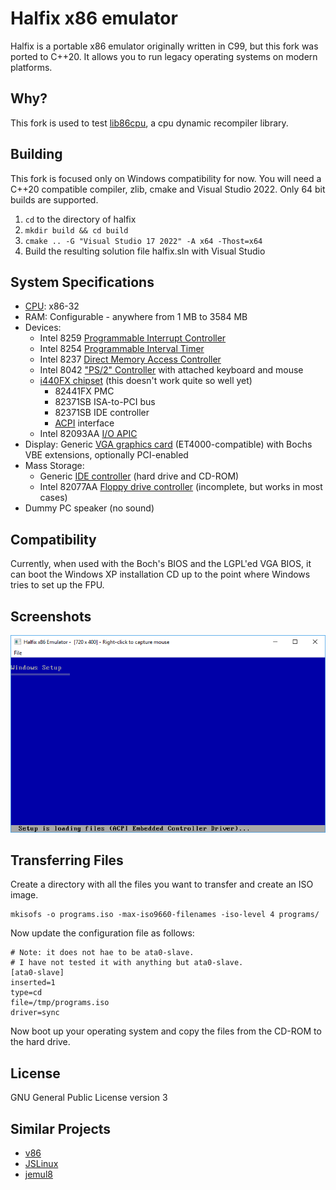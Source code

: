 # Halfix x86 emulator

Halfix is a portable x86 emulator originally written in C99, but this fork was ported to C++20. It allows you to run legacy operating systems on modern platforms.

## Why?

This fork is used to test [lib86cpu](https://github.com/ergo720/lib86cpu), a cpu dynamic recompiler library.

## Building

This fork is focused only on Windows compatibility for now. You will need a C++20 compatible compiler, zlib, cmake and Visual Studio 2022. Only 64 bit builds are supported.

1. `cd` to the directory of halfix
2. `mkdir build && cd build`
3. `cmake .. -G "Visual Studio 17 2022" -A x64 -Thost=x64`
4. Build the resulting solution file halfix.sln with Visual Studio

## System Specifications

 - [CPU](https://github.com/nepx/halfix/tree/master/src/cpu): x86-32
 - RAM: Configurable - anywhere from 1 MB to 3584 MB
 - Devices:
   - Intel 8259 [Programmable Interrupt Controller](https://github.com/nepx/halfix/blob/master/src/hardware/pic.c)
   - Intel 8254 [Programmable Interval Timer](https://github.com/nepx/halfix/blob/master/src/hardware/pit.c)
   - Intel 8237 [Direct Memory Access Controller](https://github.com/nepx/halfix/blob/master/src/hardware/dma.c)
   - Intel 8042 ["PS/2" Controller](https://github.com/nepx/halfix/blob/master/src/hardware/kbd.c) with attached keyboard and mouse
   - [i440FX chipset](https://github.com/nepx/halfix/blob/master/src/hardware/pci.c) (this doesn't work quite so well yet)
     - 82441FX PMC
     - 82371SB ISA-to-PCI bus
     - 82371SB IDE controller
     - [ACPI](https://github.com/nepx/halfix/blob/master/src/hardware/acpi.c) interface
   - Intel 82093AA [I/O APIC](https://github.com/nepx/halfix/blob/master/src/hardware/ioapic.c)
 - Display: Generic [VGA graphics card](https://github.com/nepx/halfix/blob/master/src/hardware/vga.c) (ET4000-compatible) with Bochs VBE extensions, optionally PCI-enabled
 - Mass Storage: 
   - Generic [IDE controller](https://github.com/nepx/halfix/blob/master/src/hardware/ide.c) (hard drive and CD-ROM) 
   - Intel 82077AA [Floppy drive controller](https://github.com/nepx/halfix/blob/master/src/hardware/fdc.c) (incomplete, but works in most cases)
 - Dummy PC speaker (no sound)

## Compatibility

Currently, when used with the Boch's BIOS and the LGPL'ed VGA BIOS, it can boot the Windows XP installation CD up to the point where Windows tries to set up the FPU.

## Screenshots

![Windows XP](docs/pics/winXP.png)

## Transferring Files

Create a directory with all the files you want to transfer and create an ISO image. 

```
mkisofs -o programs.iso -max-iso9660-filenames -iso-level 4 programs/
```

Now update the configuration file as follows:

```
# Note: it does not hae to be ata0-slave. 
# I have not tested it with anything but ata0-slave.
[ata0-slave]
inserted=1
type=cd
file=/tmp/programs.iso
driver=sync
```

Now boot up your operating system and copy the files from the CD-ROM to the hard drive. 

## License

GNU General Public License version 3

## Similar Projects

 - [v86](https://www.github.com/copy/v86)
 - [JSLinux](http://bellard.org/jslinux/)
 - [jemul8](http://www.github.com/asmblah/jemul8)

